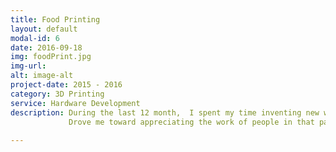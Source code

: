 ```yaml
---
title: Food Printing
layout: default
modal-id: 6
date: 2016-09-18
img: foodPrint.jpg
img-url:
alt: image-alt
project-date: 2015 - 2016
category: 3D Printing
service: Hardware Development
description: During the last 12 month,  I spent my time inventing new ways for 3d food printing. While doing this, I gained very interesting insides on mass food manufacturing and the state of the art food ingredients technology. My personal impression could be phrased as "it is very technical, but it is still very much food". Also understanding the level of quality of our alimentation, here in the somewhat developed world.
             Drove me toward appreciating the work of people in that particular field way more than I did before.
             
---
```

